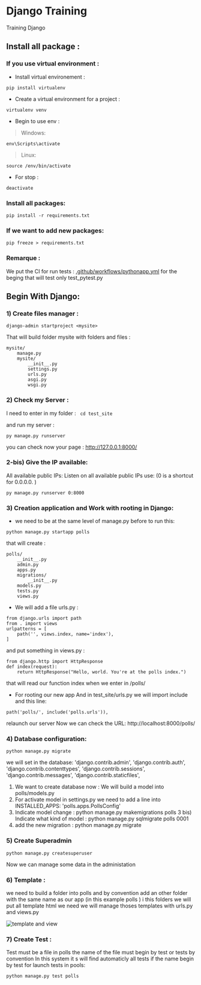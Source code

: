 # Django Training
Training Django 

## Install all package : 

### If you use virtual environment :
* Install virtual environement : 
```
pip install virtualenv
```
* Create a virtual environment for a project : 
```
virtualenv venv
```
* Begin to use env :
> Windows: 
```
env\Scripts\activate
```
> Linux:
```
source /env/bin/activate
```
* For stop : 
```
deactivate
```

### Install all packages:
```
pip install -r requirements.txt
```

### If we want to add new packages:
```
pip freeze > requirements.txt
```
### Remarque :
We put the CI for run tests :
[.github/workflows/pythonapp.yml](https://github.com/YonathanGuez/django_training/blob/master/.github/workflows/pythonapp.yml)
for the beging that will test only test_pytest.py

## Begin With Django:
### 1) Create files manager : 
```
django-admin startproject <mysite>
```
That will build folder mysite with folders and files :
```
mysite/
    manage.py
    mysite/
        __init__.py
        settings.py
        urls.py
        asgi.py
        wsgi.py
```
### 2) Check my Server :
I need to enter in my folder : 
``` cd test_site```

and run my server :
```
py manage.py runserver
```
you can check now your page : http://127.0.0.1:8000/

### 2-bis) Give the IP available:
All available public IPs:
Listen on all available public IPs use: (0 is a shortcut for 0.0.0.0. )
```
py manage.py runserver 0:8000
```

### 3) Creation application and Work with rooting in Django:
* we need to be at the same level of manage.py before to run this:
```
python manage.py startapp polls
```
that will create :
```
polls/
    __init__.py
    admin.py
    apps.py
    migrations/
        __init__.py
    models.py
    tests.py
    views.py
```
* We will add a file urls.py :
```
from django.urls import path
from . import views
urlpatterns = [
    path('', views.index, name='index'),
]
```
and put something in views.py : 
```
from django.http import HttpResponse
def index(request):
    return HttpResponse("Hello, world. You're at the polls index.")
```
that will read our function index when we enter in /polls/

* For rooting our new app
And in test_site/urls.py  we will import include and this line: 
```
path('polls/', include('polls.urls')), 
```
relaunch our server
Now we can check the URL: http://localhost:8000/polls/

### 4) Database configuration:
```
python manage.py migrate
```
we will set in the database: 
'django.contrib.admin',
'django.contrib.auth',
'django.contrib.contenttypes',
'django.contrib.sessions',
'django.contrib.messages',
'django.contrib.staticfiles',

1) We want to create database now : We will build a model into polls/models.py 
2) For activate model in  settings.py we need to add a line into INSTALLED_APPS: 'polls.apps.PollsConfig'
3) Indicate model change : python manage.py makemigrations polls
3 bis) Indicate what kind of model : python manage.py sqlmigrate polls 0001
4) add the new migration : python manage.py migrate

### 5) Create Superadmin 
```
python manage.py createsuperuser
```
Now we can manage some data in the administation

### 6) Template :
we need to build a folder into polls and by convention add an other folder with the same 
name as our app (in this example polls )
i this folders we will put all template html we need 
we will manage thoses templates with urls.py and views.py

![template and view](https://github.com/YonathanGuez/django_training/blob/site/img/relationtemplate.png?raw=true)

### 7) Create Test :
Test must be a file in polls the name of the file must begin by test or tests by convention 
In this system it s will find automaticly  all tests if the name begin by test
for launch tests in pools: 
```
python manage.py test polls
```